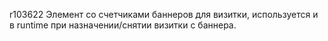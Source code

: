 r103622
Элемент со счетчиками баннеров для визитки, используется и в runtime при назначении/снятии визитки с баннера.
